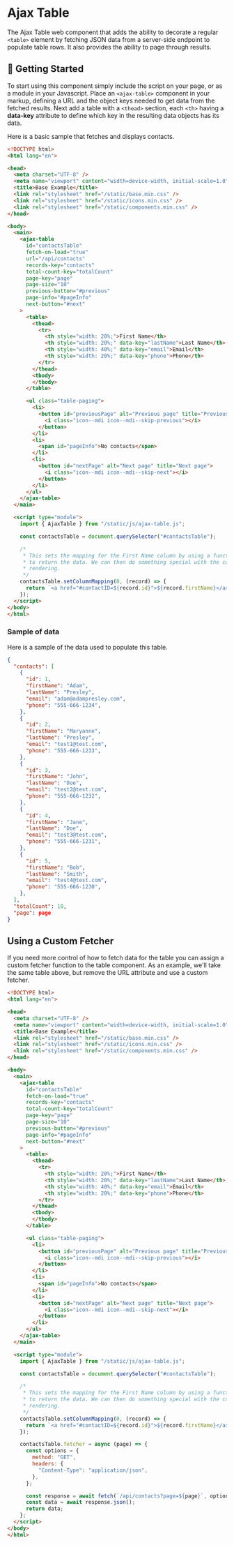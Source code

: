 # Ajax Table

The Ajax Table web component that adds the ability to decorate a regular
`<table>` element by fetching JSON data from a server-side endpoint to populate
table rows. It also provides the ability to page through results.

## 🚀 Getting Started

To start using this component simply include the script on your page, or as 
a module in your Javascript. Place an `<ajax-table>` component in your markup,
defining a URL and the object keys needed to get data from the fetched results.
Next add a table with a `<thead>` section, each `<th>` having a **data-key**
attribute to define which key in the resulting data objects has its data.

Here is a basic sample that fetches and displays contacts.

```html
<!DOCTYPE html>
<html lang="en">

<head>
  <meta charset="UTF-8" />
  <meta name="viewport" content="width=device-width, initial-scale=1.0" />
  <title>Base Example</title>
  <link rel="stylesheet" href="/static/base.min.css" />
  <link rel="stylesheet" href="/static/icons.min.css" />
  <link rel="stylesheet" href="/static/components.min.css" />
</head>

<body>
  <main>
    <ajax-table
      id="contactsTable"
      fetch-on-load="true"
      url="/api/contacts"
      records-key="contacts"
      total-count-key="totalCount"
      page-key="page"
      page-size="10"
      previous-button="#previous"
      page-info="#pageInfo"
      next-button="#next"
    >
      <table>
        <thead>
          <tr>
            <th style="width: 20%;">First Name</th>
            <th style="width: 20%;" data-key="lastName">Last Name</th>
            <th style="width: 40%;" data-key="email">Email</th>
            <th style="width: 20%;" data-key="phone">Phone</th>
          </tr>
        </thead>
        <tbody>
        </tbody>
      </table>

      <ul class="table-paging">
        <li>
          <button id="previousPage" alt="Previous page" title="Previous page">
            <i class="icon--mdi icon--mdi--skip-previous"></i>
          </button>
        </li>
        <li>
          <span id="pageInfo">No contacts</span>
        </li>
        <li>
          <button id="nextPage" alt="Next page" title="Next page">
            <i class="icon--mdi icon--mdi--skip-next"></i>
          </button>
        </li>
      </ul>
    </ajax-table>
  </main>

  <script type="module">
    import { AjaxTable } from "/static/js/ajax-table.js";

    const contactsTable = document.querySelector("#contactsTable");

    /*
     * This sets the mapping for the First Name column by using a function
     * to return the data. We can then do something special with the column's
     * rendering.
     */
    contactsTable.setColumnMapping(0, (record) => {
      return `<a href="#contactID=${record.id}">${record.firstName}</a>`;
    });
  </script>
</body>
</html>
```

### Sample of data 
Here is a sample of the data used to populate this table.

```json
{
  "contacts": [
    {
      "id": 1,
      "firstName": "Adam",
      "lastName": "Presley",
      "email": "adam@adampresley.com",
      "phone": "555-666-1234",
    },
    {
      "id": 2,
      "firstName": "Maryanne",
      "lastName": "Presley",
      "email": "test1@test.com",
      "phone": "555-666-1233",
    },
    {
      "id": 3,
      "firstName": "John",
      "lastName": "Doe",
      "email": "test2@test.com",
      "phone": "555-666-1232",
    },
    {
      "id": 4,
      "firstName": "Jane",
      "lastName": "Doe",
      "email": "test3@test.com",
      "phone": "555-666-1231",
    },
    {
      "id": 5,
      "firstName": "Bob",
      "lastName": "Smith",
      "email": "test4@test.com",
      "phone": "555-666-1230",
    },
  ],
  "totalCount": 10,
  "page": page
}
```

## Using a Custom Fetcher

If you need more control of how to fetch data for the table you can assign
a custom fetcher function to the table component. As an example, we'll take
the same table above, but remove the URL attribute and use a custom fetcher.

```html
<!DOCTYPE html>
<html lang="en">

<head>
  <meta charset="UTF-8" />
  <meta name="viewport" content="width=device-width, initial-scale=1.0" />
  <title>Base Example</title>
  <link rel="stylesheet" href="/static/base.min.css" />
  <link rel="stylesheet" href="/static/icons.min.css" />
  <link rel="stylesheet" href="/static/components.min.css" />
</head>

<body>
  <main>
    <ajax-table
      id="contactsTable"
      fetch-on-load="true"
      records-key="contacts"
      total-count-key="totalCount"
      page-key="page"
      page-size="10"
      previous-button="#previous"
      page-info="#pageInfo"
      next-button="#next"
    >
      <table>
        <thead>
          <tr>
            <th style="width: 20%;">First Name</th>
            <th style="width: 20%;" data-key="lastName">Last Name</th>
            <th style="width: 40%;" data-key="email">Email</th>
            <th style="width: 20%;" data-key="phone">Phone</th>
          </tr>
        </thead>
        <tbody>
        </tbody>
      </table>

      <ul class="table-paging">
        <li>
          <button id="previousPage" alt="Previous page" title="Previous page">
            <i class="icon--mdi icon--mdi--skip-previous"></i>
          </button>
        </li>
        <li>
          <span id="pageInfo">No contacts</span>
        </li>
        <li>
          <button id="nextPage" alt="Next page" title="Next page">
            <i class="icon--mdi icon--mdi--skip-next"></i>
          </button>
        </li>
      </ul>
    </ajax-table>
  </main>

  <script type="module">
    import { AjaxTable } from "/static/js/ajax-table.js";

    const contactsTable = document.querySelector("#contactsTable");

    /*
     * This sets the mapping for the First Name column by using a function
     * to return the data. We can then do something special with the column's
     * rendering.
     */
    contactsTable.setColumnMapping(0, (record) => {
      return `<a href="#contactID=${record.id}">${record.firstName}</a>`;
    });

    contactsTable.fetcher = async (page) => {
      const options = {
        method: "GET",
        headers: {
          "Content-Type": "application/json",
        },
      };

      const response = await fetch(`/api/contacts?page=${page}`, options);
      const data = await response.json();
      return data;
    };
  </script>
</body>
</html>
```

